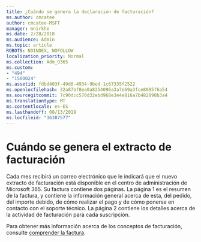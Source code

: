```yaml
---
title: ¿Cuándo se genera la declaración de facturación?
ms.author: cmcatee
author: cmcatee-MSFT
manager: mnirkhe
ms.date: 2/28/2018
ms.audience: Admin
ms.topic: article
ROBOTS: NOINDEX, NOFOLLOW
localization_priority: Normal
ms.collection: Adm_O365
ms.custom:
- "494"
- "1500024"
ms.assetid: fdbd403f-49d0-4934-9bed-1c67335f2522
ms.openlocfilehash: 32a87bf8ea0a8254096a3a7e69a3fce8095f6a54
ms.sourcegitcommit: 7c90dcc570d32ebd968e3e4e816a7b482890b3a4
ms.translationtype: MT
ms.contentlocale: es-ES
ms.lasthandoff: 08/13/2019
ms.locfileid: "36387577"
---
```

# <a name="when-is-the-billing-statement-generated"></a>Cuándo se genera el extracto de facturación

Cada mes recibirá un correo electrónico que le indicará que el nuevo extracto de facturación está disponible en el centro de administración de Microsoft 365. Su factura contiene dos páginas. La página 1 es el resumen de la factura, y contiene la información general acerca de esta, del pedido, del importe debido, de cómo realizar el pago y de cómo ponerse en contacto con el soporte técnico. La página 2 contiene los detalles acerca de la actividad de facturación para cada suscripción.
  
Para obtener más información acerca de los conceptos de facturación, consulte [comprender la factura](https://docs.microsoft.com/en-us/office365/admin/subscriptions-and-billing/understand-your-invoice).